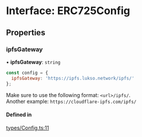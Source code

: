 # Interface: ERC725Config

## Properties

### ipfsGateway

• **ipfsGateway**: `string`

```js title=Example
const config = {
  ipfsGateway: 'https://ipfs.lukso.network/ipfs/'
};
```
Make sure to use the following format: `<url>/ipfs/`.<br/>
Another example: `https://cloudflare-ipfs.com/ipfs/`

#### Defined in

[types/Config.ts:11](https://github.com/Hugoo/erc725.js/blob/266226a/src/types/Config.ts#L11)
